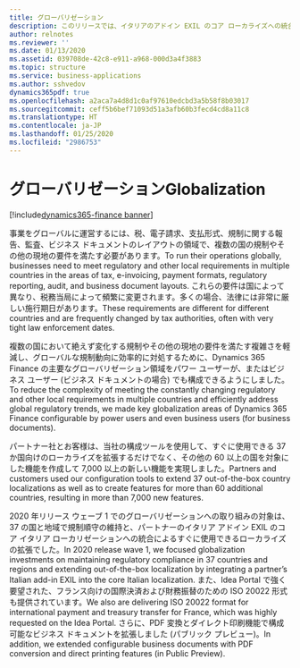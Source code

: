 ```yaml
---
title: グローバリゼーション
description: このリリースでは、イタリアのアドイン EXIL のコア ローカライズへの統合、フランスの国際支払い用の ISO 20022 形式の出荷 (Idea Portal で強く要望)、PDF 変換とダイレクト印刷機能を備えた構成可能なビジネス ドキュメントの拡張 (パブリック プレビューで) が行われます。
author: relnotes
ms.reviewer: ''
ms.date: 01/13/2020
ms.assetid: 039708de-42c8-e911-a968-000d3a4f3883
ms.topic: structure
ms.service: business-applications
ms.author: sshvedov
dynamics365pdf: true
ms.openlocfilehash: a2aca7a4d8d1c0af97610edcbd3a5b58f8b03017
ms.sourcegitcommit: ceff5b6bef71093d51a3afb60b3fecd4cd8a11c8
ms.translationtype: HT
ms.contentlocale: ja-JP
ms.lasthandoff: 01/25/2020
ms.locfileid: "2986753"
---
```

# <a name="globalization"></a><span data-ttu-id="aca72-103">グローバリゼーション</span><span class="sxs-lookup"><span data-stu-id="aca72-103">Globalization</span></span>

[!include[dynamics365-finance banner](../includes/dynamics365-finance.md)]

<!--structure start-->
<span data-ttu-id="aca72-104">事業をグローバルに運営するには、税、電子請求、支払形式、規制に関する報告、監査、ビジネス ドキュメントのレイアウトの領域で、複数の国の規制やその他の現地の要件を満たす必要があります。</span><span class="sxs-lookup"><span data-stu-id="aca72-104">To run their operations globally, businesses need to meet regulatory and other local requirements in multiple countries in the areas of tax, e-invoicing, payment formats, regulatory reporting, audit, and business document layouts.</span></span> <span data-ttu-id="aca72-105">これらの要件は国によって異なり、税務当局によって頻繁に変更されます。多くの場合、法律には非常に厳しい施行期日があります。</span><span class="sxs-lookup"><span data-stu-id="aca72-105">These requirements are different for different countries and are frequently changed by tax authorities, often with very tight law enforcement dates.</span></span> 

<span data-ttu-id="aca72-106">複数の国において絶えず変化する規制やその他の現地の要件を満たす複雑さを軽減し、グローバルな規制動向に効率的に対処するために、Dynamics 365 Finance の主要なグローバリゼーション領域をパワー ユーザーが、またはビジネス ユーザー (ビジネス ドキュメントの場合) でも構成できるようにしました。</span><span class="sxs-lookup"><span data-stu-id="aca72-106">To reduce the complexity of meeting the constantly changing regulatory and other local requirements in multiple countries and efficiently address global regulatory trends, we made key globalization areas of Dynamics 365 Finance configurable by power users and even business users (for business documents).</span></span> 

<span data-ttu-id="aca72-107">パートナー社とお客様は、当社の構成ツールを使用して、すぐに使用できる 37 か国向けのローカライズを拡張するだけでなく、その他の 60 以上の国を対象にした機能を作成して 7,000 以上の新しい機能を実現しました。</span><span class="sxs-lookup"><span data-stu-id="aca72-107">Partners and customers used our configuration tools to extend 37 out-of-the-box country localizations as well as to create features for more than 60 additional countries, resulting in more than 7,000 new features.</span></span> 

<span data-ttu-id="aca72-108">2020 年リリース ウェーブ 1 でのグローバリゼーションへの取り組みの対象は、37 の国と地域で規制順守の維持と、パートナーのイタリア アドイン EXIL のコア イタリア ローカリゼーションへの統合によるすぐに使用できるローカライズの拡張でした。</span><span class="sxs-lookup"><span data-stu-id="aca72-108">In 2020 release wave 1, we focused globalization investments on maintaining regulatory compliance in 37 countries and regions and extending out-of-the-box localization by integrating a partner’s Italian add-in EXIL into the core Italian localization.</span></span> <span data-ttu-id="aca72-109">また、Idea Portal で強く要望された、フランス向けの国際決済および財務振替のための ISO 20022 形式も提供されています。</span><span class="sxs-lookup"><span data-stu-id="aca72-109">We also are delivering ISO 20022 format for international payment and treasury transfer for France, which was highly requested on the Idea Portal.</span></span> <span data-ttu-id="aca72-110">さらに、PDF 変換とダイレクト印刷機能で構成可能なビジネス ドキュメントを拡張しました (パブリック プレビュー)。</span><span class="sxs-lookup"><span data-stu-id="aca72-110">In addition, we extended configurable business documents with PDF conversion and direct printing features (in Public Preview).</span></span>
<!--structure end-->



